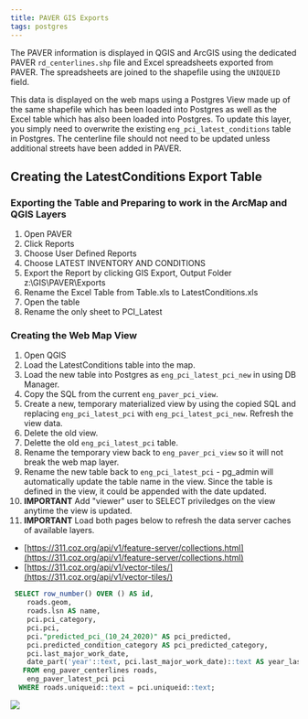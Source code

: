 ```yaml
---
title: PAVER GIS Exports
tags: postgres
---
```


The PAVER information is displayed in QGIS and ArcGIS using the dedicated PAVER ``rd_centerlines.shp`` file and Excel spreadsheets exported from PAVER. The spreadsheets are joined to the shapefile using the ``UNIQUEID`` field.

This data is displayed on the web maps using a Postgres View made up of the same shapefile which has been loaded into Postgres as well as the Excel table which has also been loaded into Postgres. To update this layer, you simply need to overwrite the existing ``eng_pci_latest_conditions`` table in Postgres. The centerline file should not need to be updated unless additional streets have been added in PAVER.

## Creating the LatestConditions Export Table

### Exporting the Table and Preparing to work in the ArcMap and QGIS Layers
1. Open PAVER
2. Click Reports
3. Choose User Defined Reports
4. Choose LATEST INVENTORY AND CONDITIONS
5. Export the Report by clicking GIS Export, Output Folder z:\GIS\PAVER\Exports
6. Rename the Excel Table from Table.xls to LatestConditions.xls
7. Open the table
8. Rename the only sheet to PCI_Latest

### Creating the Web Map View
1. Open QGIS
2. Load the LatestConditions table into the map.
3. Load the new table into Postgres as ``eng_pci_latest_pci_new`` in using DB Manager.
4. Copy the SQL from the current ``eng_paver_pci_view``.
5. Create a new, temporary materialized view by using the copied SQL and replacing ``eng_pci_latest_pci`` with ``eng_pci_latest_pci_new``. Refresh the view data.
5. Delete the old view.
7. Delette the old ``eng_pci_latest_pci`` table.
8. Rename the temporary view back to ``eng_paver_pci_view`` so it will not break the web map layer.
9. Rename the new table back to ``eng_pci_latest_pci`` - pg_admin will automatically update the table name in the view. Since the table is defined in the view, it could be appended with the date updated.
10. **IMPORTANT** Add "viewer" user to SELECT priviledges on the view anytime the view is updated.
11. **IMPORTANT** Load both pages below to refresh the data server caches of available layers.
  - [https://311.coz.org/api/v1/feature-server/collections.html](https://311.coz.org/api/v1/feature-server/collections.html)
  - [https://311.coz.org/api/v1/vector-tiles/](https://311.coz.org/api/v1/vector-tiles/)

```SQL
 SELECT row_number() OVER () AS id,
    roads.geom,
    roads.lsn AS name,
    pci.pci_category,
    pci.pci,
    pci."predicted_pci_(10_24_2020)" AS pci_predicted,
    pci.predicted_condition_category AS pci_predicted_category,
    pci.last_major_work_date,
    date_part('year'::text, pci.last_major_work_date)::text AS year_last_paved
   FROM eng_paver_centerlines roads,
    eng_paver_latest_pci pci
  WHERE roads.uniqueid::text = pci.uniqueid::text;
```

![]({{site.baseurl}}/assets/img/paver_import_pci_to_postgres.jpg)

